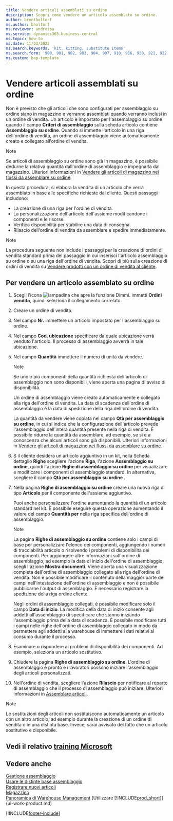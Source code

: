 ```yaml
---
title: Vendere articoli assemblati su ordine
description: Scopri come vendere un articolo assemblato su ordine.
author: brentholtorf
ms.author: bholtorf
ms.reviewer: andreipa
ms.service: dynamics365-business-central
ms.topic: how-to
ms.date: 11/23/2022
ms.search.keywords: 'kit, kitting, substitute items'
ms.search.form: '900, 901, 902, 903, 904, 907, 910, 916, 920, 921, 922, 923, 940, 941, 942, 930, 931, 932, 914, 915, 905'
ms.custom: bap-template
---
```

# <a name="sell-items-assembled-to-order" />Vendere articoli assemblati su ordine

Non è previsto che gli articoli che sono configurati per assemblaggio su ordine siano in magazzino e verranno assemblati quando verranno inclusi in un ordine di vendita. Un articolo è impostato per l'assemblaggio su ordine quando il campo **Criteri di assemblaggio** sulla scheda articolo contiene **Assemblaggio su ordine**. Quando si immette l'articolo in una riga dell'ordine di vendita, un ordine di assemblaggio viene automaticamente creato e collegato all'ordine di vendita.  

> [!NOTE]  
> Se articoli di assemblaggio su ordine sono già in magazzino, è possibile dedurne la relativa quantità dall'ordine di assemblaggio e impegnarla dal magazzino. Ulteriori informazioni in [Vendere gli articoli di magazzino nei flussi da assemblare su ordine](assembly-how-to-sell-assemble-to-order-items-and-inventory-items-together.md).  

In questa procedura, si elabora la vendita di un articolo che verrà assemblato in base alle specifiche richieste dal cliente. Questi passaggi includono: 

* La creazione di una riga per l'ordine di vendita.
* La personalizzazione dell'articolo dell'assieme modificandone i componenti e le risorse.
* Verifica disponibilità per stabilire una data di consegna.
* Rilascio dell'ordine di vendita da assemblare e spedire immediatamente.  

> [!NOTE]  
> La procedura seguente non include i passaggi per la creazione di ordini di vendita standard prima del passaggio in cui inserisci l'articolo assemblaggio su ordine o su una riga dell'ordine di vendita. Scopri di più sulla creazione di ordini di vendita su [Vendere prodotti con un ordine di vendita al cliente](sales-how-sell-products.md).  

## <a name="to-sell-an-item-that-is-assembled-to-order" />Per vendere un articolo assemblato su ordine

1. Scegli l'icona ![lampadina che apre la funzione Dimmi.](media/ui-search/search_small.png "Dimmi cosa vuoi fare") immetti **Ordini vendita**, quindi seleziona il collegamento correlato.  
2. Creare un ordine di vendita. 
3. Nel campo **Nr.** immettere un articolo impostato per l'assemblaggio su ordine.  
4. Nel campo **Cod. ubicazione** specificare da quale ubicazione verrà venduto l'articolo. Il processo di assemblaggio avverrà in tale ubicazione.  
5. Nel campo **Quantità** immettere il numero di unità da vendere.  

    > [!NOTE]  
    >  Se uno o più componenti della quantità richiesta dell'articolo di assemblaggio non sono disponibili, viene aperta una pagina di avviso di disponibilità. <!-- Check whether the field help would be useful. For more information, see Assembly Availability.  -->

    Un ordine di assemblaggio viene creato automaticamente e collegato alla riga dell'ordine di vendita. La data di scadenza dell'ordine di assemblaggio è la data di spedizione della riga dell'ordine di vendita.  

    La quantità da vendere viene copiata nel campo **Qtà per assemblaggio su ordine**, in cui si indica che la configurazione dell'articolo prevede l'assemblaggio dell'intera quantità presente nella riga di vendita. È possibile ridurre la quantità da assemblare, ad esempio, se si è a conoscenza che alcuni articoli sono già disponibili. Ulteriori informazioni in [Vendere gli articoli di magazzino nei flussi da assemblare su ordine](assembly-how-to-sell-inventory-items-in-assemble-to-order-flows.md).  

6. S il cliente desidera un articolo aggiuntivo in un kit, nella Scheda dettaglio **Righe** scegliere l'azione **Riga**, l'azione **Assemblaggio su ordine**, quindi l'azione **Righe di assemblaggio su ordine** per visualizzare e modificare i componenti di assemblaggio standard. In alternativa, scegliere il campo **Qtà per assemblaggio su ordine** .  
7. Nella pagina **Righe di assemblaggio su ordine** creare una nuova riga di tipo **Articolo** per il componente dell'assieme aggiuntivo.  

    Puoi anche personalizzare l'ordine aumentando la quantità di un articolo standard nel kit. È possibile eseguire questa operazione aumentando il valore del campo **Quantità per** nella riga specifica dell'ordine di assemblaggio.  

    > [!NOTE]  
    >  La pagina **Righe di assemblaggio su ordine** contiene solo i campi di base per personalizzare l'elenco dei componenti, aggiungendo i numeri di tracciabilità articolo o risolvendo i problemi di disponibilità dei componenti. Per aggiungere altre informazioni sull'ordine di assemblaggio, ad esempio la data di inizio dell'ordine di assemblaggio, scegli l'azione **Mostra documenti**. Viene aperta una visualizzazione completa dell'ordine di assemblaggio collegato alla riga dell'ordine di vendita. Non è possibile modificare il contenuto della maggior parte dei campi nell'intestazione dell'ordine di assemblaggio e non è possibile pubblicarne l'output di assemblaggio. È necessario registrare la spedizione della riga ordine cliente.  
    >
    >  Negli ordini di assemblaggio collegati, è possibile modificare solo il campo **Data di inizio**. La modifica della data di inizio consente agli addetti all'assemblaggio di specificare che stanno iniziando l'assemblaggio prima della data di scadenza. È possibile modificare tutti i campi nelle righe dell'ordine di assemblaggio collegato in modo da permettere agli addetti alla warehouse di immettere i dati relativi al consumo durante il processo.  

8. Esaminare o rispondere ai problemi di disponibilità dei componenti. Ad esempio, seleziona un articolo sostitutivo.  
9. Chiudere la pagina **Righe di assemblaggio su ordine**. L'ordine di assemblaggio è pronto e i lavoratori possono iniziare l'assemblaggio degli articoli personalizzati.  
10. Nell'ordine di vendita, scegliere l'azione **Rilascio** per notificare al reparto di assemblaggio che il processo di assemblaggio può iniziare. Ulteriori informazioni in [Assemblare articoli](assembly-how-to-assemble-items.md).  

> [!NOTE]  
> Le sostituzioni degli articoli non sostituiscono automaticamente un articolo con un altro articolo, ad esempio durante la creazione di un ordine di vendita o in una distinta base. Invece, sarai avvisato del fatto che un articolo sostitutivo è disponibile.

## <a name="see-related-microsoft-trainingtrainingmodulesassemble-to-order-dynamics-365-business-central" />Vedi il relativo [training Microsoft](/training/modules/assemble-to-order-dynamics-365-business-central/)

## <a name="see-also" />Vedere anche

[Gestione assemblaggio](assembly-assemble-items.md)  
[Usare le distinte base assemblaggio](assembly-how-work-assembly-boms.md)  
[Registrare nuovi articoli](inventory-how-register-new-items.md)  
[Magazzino](inventory-manage-inventory.md)  
[Panoramica di Warehouse Management](design-details-warehouse-management.md)
[Utilizzare [!INCLUDE[prod_short](includes/prod_short.md)]](ui-work-product.md)  

[!INCLUDE[footer-include](includes/footer-banner.md)]
